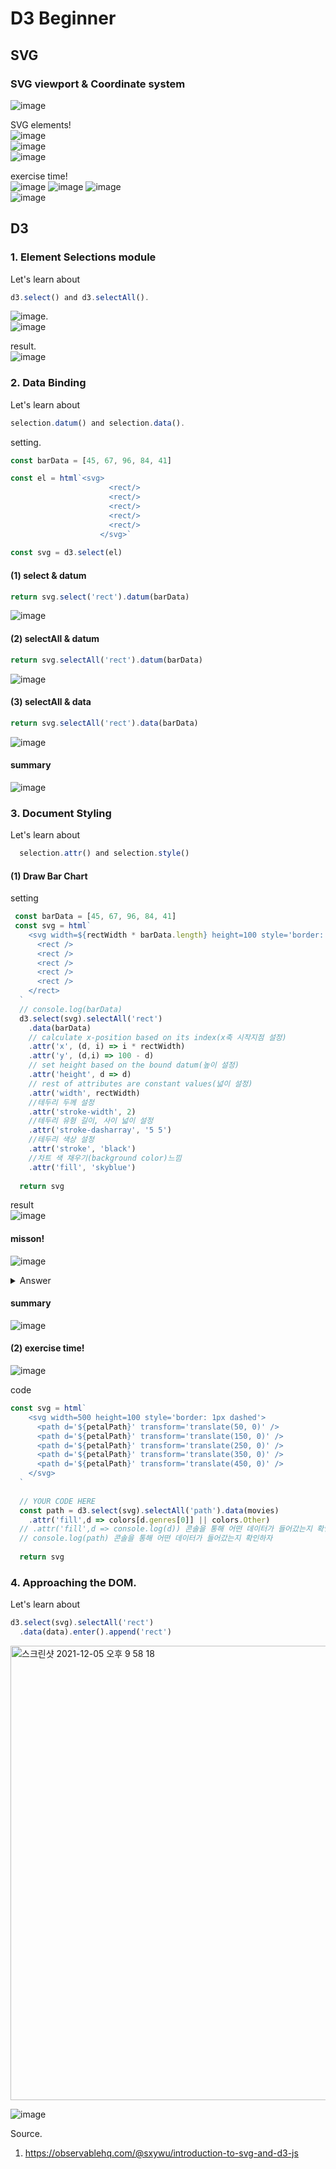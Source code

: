 # D3 Beginner

## SVG 

### SVG viewport & Coordinate system  
![image](https://user-images.githubusercontent.com/45458274/144718143-d88f5eb3-75b5-46bb-b7f3-a06c74946d91.png)


SVG elements!  
![image](https://user-images.githubusercontent.com/45458274/144718175-48073fcf-d7a6-43cb-b204-282f4677c3ef.png)  
![image](https://user-images.githubusercontent.com/45458274/144730312-d28f6479-b711-48e3-b25d-d4c3cc975884.png)  
![image](https://user-images.githubusercontent.com/45458274/144730307-bf5b9a43-9687-4484-8494-1c2ebcaa513e.png)


exercise time!  
![image](https://user-images.githubusercontent.com/45458274/144718872-6f3404f2-bad4-417d-a203-0414240f9ec9.png)
![image](https://user-images.githubusercontent.com/45458274/144718985-f3f13ec6-08c5-43c1-96f1-c0f26d517819.png)
![image](https://user-images.githubusercontent.com/45458274/144718992-3633376d-b1af-40dc-9f9d-bd2ff70e1d9b.png)  
![image](https://user-images.githubusercontent.com/45458274/144730084-28dcb100-1bf6-4051-afa4-d2c76a2e0576.png)  

## D3 

### 1. Element Selections module

Let's learn about
```javascript
d3.select() and d3.selectAll().  
```
![image](https://user-images.githubusercontent.com/45458274/144730645-357c9587-c030-4db6-8a98-6f665a9458ec.png).  
![image](https://user-images.githubusercontent.com/45458274/144730653-58f4f595-ea93-43de-8fcb-7b160896e1d0.png)   

result.  
![image](https://user-images.githubusercontent.com/45458274/144730657-97302ac1-ce56-44e0-a077-72951496f6f2.png)  

### 2. Data Binding

Let's learn about
```javascript 
selection.datum() and selection.data(). 
```

setting.   
```javascript
const barData = [45, 67, 96, 84, 41]     

const el = html`<svg>   
                      <rect/>   
                      <rect/>   
                      <rect/>   
                      <rect/>   
                      <rect/>   
                    </svg>`   
                    
const svg = d3.select(el)   
```


#### (1) select & datum
```javascript
return svg.select('rect').datum(barData)
```  
![image](https://user-images.githubusercontent.com/45458274/144730886-b6deeb43-bef0-42eb-9526-6e6d9ca05a42.png)


#### (2) selectAll & datum
```javascript
return svg.selectAll('rect').datum(barData)
```  
![image](https://user-images.githubusercontent.com/45458274/144730901-6ddddfae-f3c9-43d7-8164-66c277e5560e.png)

#### (3) selectAll & data
```javascript
return svg.selectAll('rect').data(barData)
```  
![image](https://user-images.githubusercontent.com/45458274/144730918-3ea05e55-1f3f-4bf3-8b2e-36dd58b58d12.png)   

#### summary
![image](https://user-images.githubusercontent.com/45458274/144731085-a127ed89-eaf9-4590-a044-9af9edba624d.png)


### 3. Document Styling
Let's learn about
```javascript 
  selection.attr() and selection.style()
```

#### (1) Draw Bar Chart
setting  
```javascript
 const barData = [45, 67, 96, 84, 41]
 const svg = html`
    <svg width=${rectWidth * barData.length} height=100 style='border: 1px dashed'>
      <rect />
      <rect />
      <rect />
      <rect />
      <rect />
    </rect>
  `
  // console.log(barData)
  d3.select(svg).selectAll('rect')
    .data(barData)
    // calculate x-position based on its index(x축 시작지점 설정)
    .attr('x', (d, i) => i * rectWidth)
    .attr('y', (d,i) => 100 - d)
    // set height based on the bound datum(높이 설정)
    .attr('height', d => d)
    // rest of attributes are constant values(넓이 설정)
    .attr('width', rectWidth)
    //테두리 두께 설정
    .attr('stroke-width', 2)
    //테두리 유형 길이, 사이 넓이 설정
    .attr('stroke-dasharray', '5 5')
    //테두리 색상 설정
    .attr('stroke', 'black')
    //차트 색 채우기(background color)느낌
    .attr('fill', 'skyblue')
  
  return svg
```

result   
![image](https://user-images.githubusercontent.com/45458274/144745726-71e42a1d-57a1-4498-a541-78d92d0a547b.png)


#### misson!
![image](https://user-images.githubusercontent.com/45458274/144745893-4ae8efa2-7b2b-4ed8-8e25-07f97ea3cfac.png)

<details>
  <summary>Answer</summary>
    <div markdown="1">
     
     d3.select(svg).selectAll('rect')  
    .data(barData)  
    // calculate x-position based on its index   
    .attr('x', (d, i) => i * rectWidth)   
    .attr('y', (d,i) => 100 - d)    //add   
    // set height based on the bound datum   
    .attr('height', d => d)     
    // rest of attributes are constant values   
    .attr('width', rectWidth)   
    .attr('stroke-width', 2)    
    .attr('stroke', 'red')        //modified  
    .attr('fill', 'skyblue')      //modified   
     
   </div>
</details>

#### summary
![image](https://user-images.githubusercontent.com/45458274/144746208-194f6d2c-2326-4e46-8793-bc3eb65be020.png)

#### (2) exercise time!

![image](https://user-images.githubusercontent.com/45458274/144746607-3e57ec97-5414-41a9-b69f-bbdb054a0579.png)

code
```javascript
const svg = html`
    <svg width=500 height=100 style='border: 1px dashed'>
      <path d='${petalPath}' transform='translate(50, 0)' />
      <path d='${petalPath}' transform='translate(150, 0)' />
      <path d='${petalPath}' transform='translate(250, 0)' />
      <path d='${petalPath}' transform='translate(350, 0)' />
      <path d='${petalPath}' transform='translate(450, 0)' />
    </svg>
  `
  
  // YOUR CODE HERE 
  const path = d3.select(svg).selectAll('path').data(movies)
    .attr('fill',d => colors[d.genres[0]] || colors.Other)
  // .attr('fill',d => console.log(d)) 콘솔을 통해 어떤 데이터가 들어갔는지 확인하자
  // console.log(path) 콘솔을 통해 어떤 데이터가 들어갔는지 확인하자
 
  return svg
```

### 4. Approaching the DOM.
Let's learn about
```javascript
d3.select(svg).selectAll('rect')
  .data(data).enter().append('rect')
```
<img width="727" alt="스크린샷 2021-12-05 오후 9 58 18" src="https://user-images.githubusercontent.com/45458274/144747620-555de087-7589-4be1-bf08-244ca3b57aff.png"> 
 
![image](https://user-images.githubusercontent.com/45458274/144747469-ae4be610-13f6-4562-860c-e34e28e046c0.png)  


Source.
1. https://observablehq.com/@sxywu/introduction-to-svg-and-d3-js
